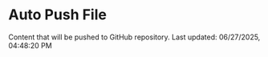 # Auto Push File

Content that will be pushed to GitHub repository.
Last updated: 06/27/2025, 04:48:20 PM